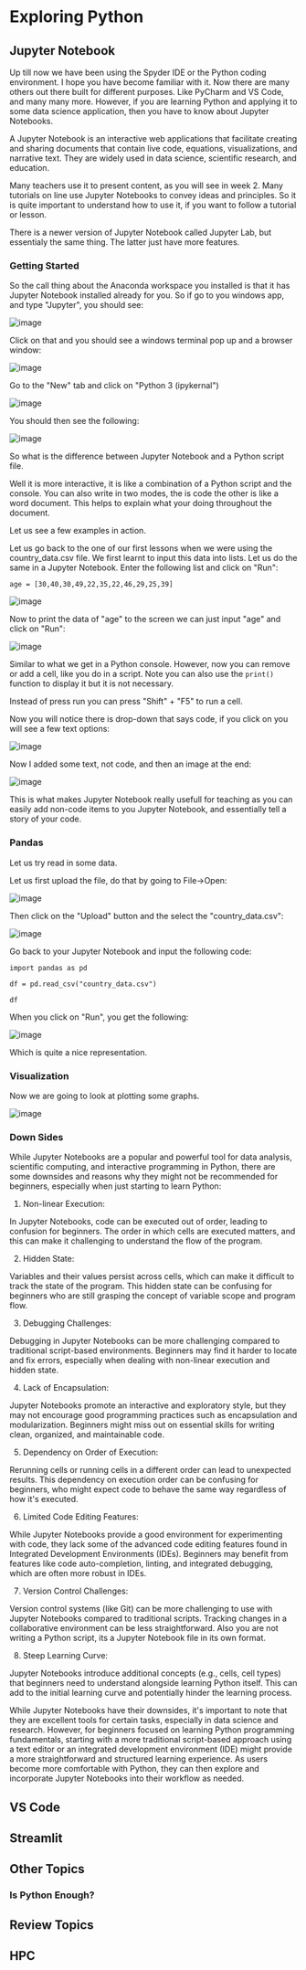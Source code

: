 # Exploring Python

## Jupyter Notebook

Up till now we have been using the Spyder IDE or the Python coding environment. I hope you have become familiar with it. Now there are many others out there built for different purposes. Like PyCharm and VS Code, and many many more. However, if you are learning Python and applying it to some data science application, then you have to know about Jupyter Notebooks. 

A Jupyter Notebook is an interactive web applications that facilitate creating and sharing documents that contain live code, equations, visualizations, and narrative text. They are widely used in data science, scientific research, and education.

Many teachers use it to present content, as you will see in week 2. Many tutorials on line use Jupyter Notebooks to convey ideas and principles. So it is quite important to understand how to use it, if you want to follow a tutorial or lesson. 

There is a newer version of Jupyter Notebook called Jupyter Lab, but essentialy the same thing. The latter just have more features.

### Getting Started

So the call thing about the Anaconda workspace you installed is that it has Jupyter Notebook installed already for you. So if go to you windows app, and type "Jupyter", you should see:

![image](https://github.com/ChpcTraining/css2024_notes/assets/157092105/41143f23-2e3c-42c7-9749-00baa74e2f51)

Click on that and you should see a windows terminal pop up and a browser window:

![image](https://github.com/ChpcTraining/css2024_notes/assets/157092105/41b75678-384d-40f8-a49f-1d3492d891e6)

Go to the "New" tab and click on "Python 3 (ipykernal")

![image](https://github.com/ChpcTraining/css2024_notes/assets/157092105/1a0d0608-54b4-4bf1-a92b-06479e6a1cb1)

You should then see the following:

![image](https://github.com/ChpcTraining/css2024_notes/assets/157092105/d6f57945-a452-4a34-97a5-1ada1ce26fa9)

So what is the difference between Jupyter Notebook and a Python script file. 

Well it is more interactive, it is like a combination of a Python script and the console. You can also write in two modes, the is code the other is like a word document. This helps to explain what your doing throughout the document.

Let us see a few examples in action.

Let us go back to the one of our first lessons when we were using the country_data.csv file. We first learnt to input this data into lists. Let us do the same in a Jupyter Notebook. Enter the following list and click on "Run":

```
age = [30,40,30,49,22,35,22,46,29,25,39]
```

![image](https://github.com/ChpcTraining/css2024_notes/assets/157092105/78a26b20-73cf-4156-92c9-9a315389890e)

Now to print the data of "age" to the screen we can just input "age" and click on "Run":

![image](https://github.com/ChpcTraining/css2024_notes/assets/157092105/bef151c4-5232-4980-9169-baafc96234c3)

Similar to what we get in a Python console. However, now you can remove or add a cell, like you do in a script. Note you can also use the `print()` function to display it but it is not necessary.

Instead of press run you can press "Shift" + "F5" to run a cell.

Now you will notice there is drop-down that says code, if you click on you will see a few text options:

![image](https://github.com/ChpcTraining/css2024_notes/assets/157092105/41d27805-49d5-4ea1-8a59-1965a7205741)

Now I added some text, not code, and then an image at the end:

![image](https://github.com/ChpcTraining/css2024_notes/assets/157092105/93a44532-9eba-462c-a5cc-567292da3a9c)

This is what makes Jupyter Notebook really usefull for teaching as you can easily add non-code items to you Jupyter Notebook, and essentially tell a story of your code.

### Pandas

Let us try read in some data.

Let us first upload the file, do that by going to File->Open:

![image](https://github.com/ChpcTraining/css2024_notes/assets/157092105/8b78cef7-e037-4502-883d-0d0753a3613d)

Then click on the "Upload" button and the select the "country_data.csv":

![image](https://github.com/ChpcTraining/css2024_notes/assets/157092105/776fbaa2-901c-458c-b851-b7b72bd54ae4)

Go back to your Jupyter Notebook and input the following code:

```
import pandas as pd

df = pd.read_csv("country_data.csv")

df
```

When you click on "Run", you get the following:

![image](https://github.com/ChpcTraining/css2024_notes/assets/157092105/548031e9-3cc5-4b3b-b764-ba951dc83e25)

Which is quite a nice representation.

### Visualization

Now we are going to look at plotting some graphs.

![image](https://github.com/ChpcTraining/css2024_notes/assets/157092105/c44058a9-b289-402e-98cf-b8db81942de1)




### Down Sides

While Jupyter Notebooks are a popular and powerful tool for data analysis, scientific computing, and interactive programming in Python, there are some downsides and reasons why they might not be recommended for beginners, especially when just starting to learn Python:

1. Non-linear Execution:

In Jupyter Notebooks, code can be executed out of order, leading to confusion for beginners. The order in which cells are executed matters, and this can make it challenging to understand the flow of the program.

2. Hidden State:

Variables and their values persist across cells, which can make it difficult to track the state of the program. This hidden state can be confusing for beginners who are still grasping the concept of variable scope and program flow.

3. Debugging Challenges:

Debugging in Jupyter Notebooks can be more challenging compared to traditional script-based environments. Beginners may find it harder to locate and fix errors, especially when dealing with non-linear execution and hidden state.

4. Lack of Encapsulation:

Jupyter Notebooks promote an interactive and exploratory style, but they may not encourage good programming practices such as encapsulation and modularization. Beginners might miss out on essential skills for writing clean, organized, and maintainable code.

5. Dependency on Order of Execution:

Rerunning cells or running cells in a different order can lead to unexpected results. This dependency on execution order can be confusing for beginners, who might expect code to behave the same way regardless of how it's executed.

6. Limited Code Editing Features:

While Jupyter Notebooks provide a good environment for experimenting with code, they lack some of the advanced code editing features found in Integrated Development Environments (IDEs). Beginners may benefit from features like code auto-completion, linting, and integrated debugging, which are often more robust in IDEs.

7. Version Control Challenges:

Version control systems (like Git) can be more challenging to use with Jupyter Notebooks compared to traditional scripts. Tracking changes in a collaborative environment can be less straightforward. Also you are not writing a Python script, its a Jupyter Notebook file in its own format.

8. Steep Learning Curve:

Jupyter Notebooks introduce additional concepts (e.g., cells, cell types) that beginners need to understand alongside learning Python itself. This can add to the initial learning curve and potentially hinder the learning process.

While Jupyter Notebooks have their downsides, it's important to note that they are excellent tools for certain tasks, especially in data science and research. However, for beginners focused on learning Python programming fundamentals, starting with a more traditional script-based approach using a text editor or an integrated development environment (IDE) might provide a more straightforward and structured learning experience. As users become more comfortable with Python, they can then explore and incorporate Jupyter Notebooks into their workflow as needed.


## VS Code

## Streamlit

## Other Topics

### Is Python Enough?

## Review Topics



## HPC
